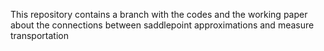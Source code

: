 This repository contains a branch with the codes and the working paper about the connections between saddlepoint approximations and measure transportation
